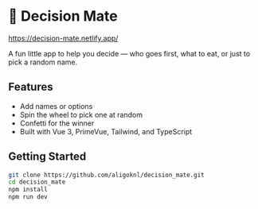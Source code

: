 # 🎡 Decision Mate

https://decision-mate.netlify.app/

A fun little app to help you decide — who goes first, what to eat, or just to pick a random name.

## Features

- Add names or options
- Spin the wheel to pick one at random
- Confetti for the winner
- Built with Vue 3, PrimeVue, Tailwind, and TypeScript

## Getting Started

```bash
git clone https://github.com/aligoknl/decision_mate.git
cd decision_mate
npm install
npm run dev
```
